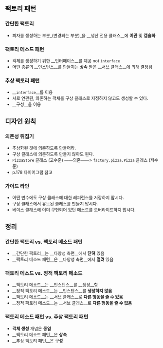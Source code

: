 ## 팩토리 패턴

### 간단한 팩토리

- 피자를 생성하는 부분_(변경되는 부분)_을 __생산 전용 클래스__에 __이관__ 및 __캡슐화__

### 팩토리 메소드 패턴

- 객체를 생성하기 위한 __인터페이스__를 제공 
  not `interface`
- 어떤 종류의 __인스턴스__를 만들지는 __상속__ 받은 __서브 클래스__에 의해 결정됨

### 추상 팩토리 패턴

- __`interface`__를 이용
- 서로 연관된, 의존하는 객체를 구상 클래스로 지정하지 않고도 생성할 수 있다.
- __구성__을 이용

## 디자인 원칙

### 의존성 뒤집기

- 추상화된 것에 의존하도록 만들어라.
- 구상 클래스에 의존하도록 만들지 않아도 된다.
- `PizzaStore` 클래스 (고수준) ——의존——> `factory.pizza.Pizza` 클래스 (저수준)
- p.178 다이어그램 참고

### 가이드 라인

- 어떤 변수에도 구상 클래스에 대한 레퍼런스를 저장하지 맙시다.
- 구상 클래스에서 유도된 클래스를 만들지 맙시다.
- 베이스 클래스에 이미 구현되어 있던 메소드를 오버라이드하지 맙시다.

## 정리

### 간단한 팩토리 vs. 팩토리 메소드 패턴

- __간단한 팩토리__는 __다양성 측면__에서 __닫혀__ 있음
- __팩토리 메소드 패턴__은 __다양성 측면__에서 __열려__ 있음

### 팩토리 메소드 vs. 정적 팩토리 메소드

- __팩토리 메소드__는 __인스턴스__를 __생성__함
- __정적 팩토리 메소드__는 __인스턴스__를 __생성하지 않음__
- __팩토리 메소드__는 __서브 클래스__로 __다른 행동을 줄 수 있음__
- __정적 팩토리 메소드__는 __서브 클래스__로 __다른 행동을 줄 수 없음__

### 팩토리 메소드 패턴 vs. 추상 팩토리 패턴

- __객체 생성__ 개념은 __동일__
- __팩토리 메소드 패턴__은 __상속__
- __추상 팩토리 패턴__은 __구성__

